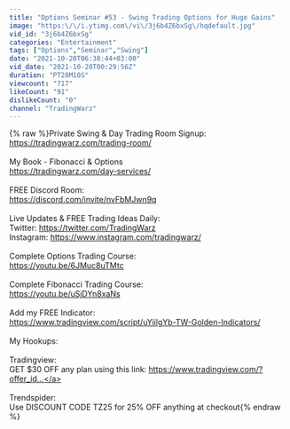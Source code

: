 ```yaml
---
title: "Options Seminar #53 - Swing Trading Options for Huge Gains"
image: "https:\/\/i.ytimg.com\/vi\/3j6b4Z6bxSg\/hqdefault.jpg"
vid_id: "3j6b4Z6bxSg"
categories: "Entertainment"
tags: ["Options","Seminar","Swing"]
date: "2021-10-20T06:38:44+03:00"
vid_date: "2021-10-20T00:29:56Z"
duration: "PT28M10S"
viewcount: "717"
likeCount: "91"
dislikeCount: "0"
channel: "TradingWarz"
---
```

{% raw %}Private Swing &amp; Day Trading Room Signup:<br /><a rel="nofollow" target="blank" href="https://tradingwarz.com/trading-room/">https://tradingwarz.com/trading-room/</a><br /><br />My Book - Fibonacci &amp; Options<br /><a rel="nofollow" target="blank" href="https://tradingwarz.com/day-services/">https://tradingwarz.com/day-services/</a><br /><br />FREE Discord Room:<br /><a rel="nofollow" target="blank" href="https://discord.com/invite/nvFbMJwn9q">https://discord.com/invite/nvFbMJwn9q</a><br /><br />Live Updates &amp; FREE Trading Ideas Daily:<br />Twitter:  <a rel="nofollow" target="blank" href="https://twitter.com/TradingWarz​​​">https://twitter.com/TradingWarz​​​</a><br />Instagram: <a rel="nofollow" target="blank" href="https://www.instagram.com/tradingwarz/">https://www.instagram.com/tradingwarz/</a><br /><br />Complete Options Trading Course:<br /><a rel="nofollow" target="blank" href="https://youtu.be/6JMuc8uTMtc">https://youtu.be/6JMuc8uTMtc</a><br /><br />Complete Fibonacci Trading Course:<br /><a rel="nofollow" target="blank" href="https://youtu.be/uSjDYn8xaNs">https://youtu.be/uSjDYn8xaNs</a><br /><br />Add my FREE Indicator:<br /><a rel="nofollow" target="blank" href="https://www.tradingview.com/script/uYiilgYb-TW-Golden-Indicators/">https://www.tradingview.com/script/uYiilgYb-TW-Golden-Indicators/</a><br /><br />My Hookups:<br /><br />Tradingview:<br />GET $30 OFF any plan using this link: <a rel="nofollow" target="blank" href="https://www.tradingview.com/?offer_id...">https://www.tradingview.com/?offer_id...</a><br /><br />Trendspider:<br />Use DISCOUNT CODE TZ25 for 25% OFF anything at checkout{% endraw %}
